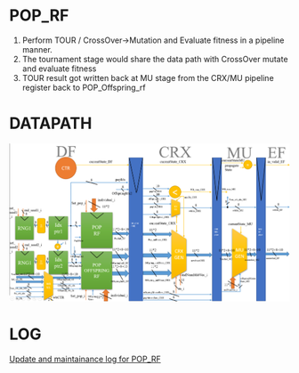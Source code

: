 # POP_RF
1. Perform TOUR / CrossOver->Mutation and Evaluate fitness in a pipeline manner.
2. The tournament stage would share the data path with CrossOver mutate and evaluate fitness
3. TOUR result got written back at MU stage from the CRX/MU pipeline register back to POP_Offspring_rf



# DATAPATH
![](POP_RF.png)
 


# LOG
[Update and maintainance log for POP_RF](log.md)